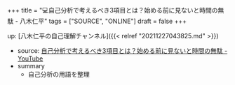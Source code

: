+++
title = "💻自己分析で考えるべき3項目とは？始める前に見ないと時間の無駄 - 八木仁平"
tags = ["SOURCE", "ONLINE"]
draft = false
+++

up: [八木仁平の自己理解チャンネル]({{< relref "20211227043825.md" >}})

-   source: [自己分析で考えるべき3項目とは？始める前に見ないと時間の無駄 - YouTube](https://www.youtube.com/watch?v=hoGGuiY3fps&list=PLPbcAz947lwd_Lefa_g0cGkxf7nwqq4Tm&index=3)
-   summary
    -   自己分析の用語を整理
